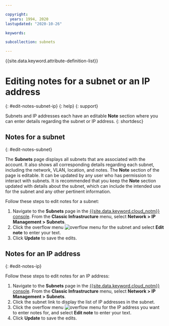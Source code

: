 ```yaml
---

copyright:
  years: 1994, 2020
lastupdated: "2020-10-26"

keywords:

subcollection: subnets

---
```


{{site.data.keyword.attribute-definition-list}}

# Editing notes for a subnet or an IP address
{: #edit-notes-subnet-ip}
{: help}
{: support}

Subnets and IP addresses each have an editable **Note** section where you can enter details regarding the subnet or IP address.
{: shortdesc}

## Notes for a subnet
{: #edit-notes-subnet}

The **Subnets** page displays all subnets that are associated with the account. It also shows all corresponding details regarding each subnet, including the network, VLAN, location, and notes. The **Note** section of the page is editable. It can be updated by any user who has permission to interact with subnets. It is recommended that you keep the **Note** section updated with details about the subnet, which can include the intended use for the subnet and any other pertinent information. 

Follow these steps to edit notes for a subnet:

1. Navigate to the **Subnets** page in the [{{site.data.keyword.cloud_notm}} console](https://{DomainName}/). From the **Classic Infrastructure** menu, select **Network > IP Management > Subnets**.
1. Click the overflow menu ![overflow menu](images/overflow.png) for the subnet and select **Edit note** to enter your text.
1. Click **Update** to save the edits.

## Notes for an IP address
{: #edit-notes-ip}

Follow these steps to edit notes for an IP address:

1. Navigate to the **Subnets** page in the [{{site.data.keyword.cloud_notm}} console](https://{DomainName}/). From the **Classic Infrastructure** menu, select **Network > IP Management > Subnets**.
1. Click the subnet link to display the list of IP addresses in the subnet.
1. Click the overflow menu ![overflow menu](images/overflow.png) for the IP address you want to enter notes for, and select **Edit note** to enter your text. 
1. Click **Update** to save the edits.


